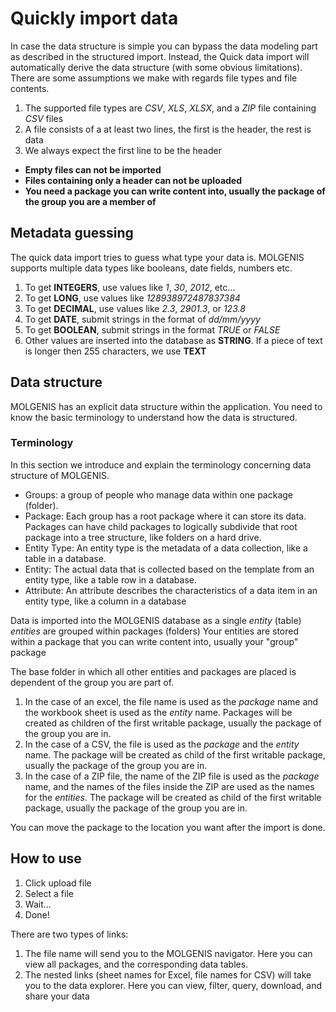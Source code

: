 # Quickly import data

In case the data structure is simple you can bypass the data modeling part as described in the structured import.
Instead, the Quick data import will automatically derive the data structure (with some obvious limitations).
There are some assumptions we make with regards file types and file contents.

1. The supported file types are _CSV_, _XLS_, _XLSX_, and a _ZIP_ file containing _CSV_ files
2. A file consists of a at least two lines, the first is the header, the rest is data
3. We always expect the first line to be the header

- __Empty files can not be imported__
- __Files containing only a header can not be uploaded__
- __You need a package you can write content into, usually the package of the group you are a member of__

## Metadata guessing
The quick data import tries to guess what type your data is.
MOLGENIS supports multiple data types like booleans, date fields, numbers etc.

1. To get __INTEGERS__, use values like _1_, _30_, _2012_, etc...
2. To get __LONG__, use values like _128938972487837384_
3. To get __DECIMAL__, use values like _2.3_, _2901.3_, or _123.8_
4. To get __DATE__, submit strings in the format of _dd/mm/yyyy_
5. To get __BOOLEAN__, submit strings in the format _TRUE_ or _FALSE_
6. Other values are inserted into the database as __STRING__. If a piece of text is longer then 255 characters, we use __TEXT__

## Data structure
MOLGENIS has an explicit data structure within the application. You need to know the basic terminology to understand how the data is structured.

### Terminology
In this section we introduce and explain the terminology concerning data structure of MOLGENIS.

* Groups: a group of people who manage data within one package (folder).
* Package: Each group has a root package where it can store its data.
Packages can have child packages to logically subdivide that root package into a tree structure,
like folders on a hard drive.
* Entity Type: An entity type is the metadata of a data collection, like a table in a database.
* Entity: The actual data that is collected based on the template from an entity type, like a table row
in a database.
* Attribute: An attribute describes the characteristics of a data item in an entity type, like a column
in a database

Data is imported into the MOLGENIS database as a single _entity_ (table)
_entities_ are grouped within packages (folders)
Your entities are stored within a package that you can write content into, usually your "group" package

The base folder in which all other entities and packages are placed is dependent of the group you are part of.

1. In the case of an excel, the file name is used as the _package_ name and the workbook sheet is used as the _entity_ name. Packages will be created as children of the first writable package, usually the package of the group you are in.
2. In the case of a CSV, the file is used as the _package_ and the _entity_ name. The package will be created as child of the first writable package, usually the package of the group you are in.
3. In the case of a ZIP file, the name of the ZIP file is used as the _package_ name, and the names of the files inside the ZIP are used as the names for the _entities_. The package will be created as child of the first writable package, usually the package of the group you are in.

You can move the package to the location you want after the import is done.

## How to use
1. Click upload file
2. Select a file
3. Wait...
4. Done!

There are two types of links:
1. The file name will send you to the MOLGENIS navigator. Here you can view all packages, and the corresponding data tables.
2. The nested links (sheet names for Excel, file names for CSV) will take you to the data explorer.
Here you can view, filter, query, download, and share your data
